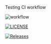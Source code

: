 
Testing CI workflow

![workflow](https://github.com/Quintranela/sem/actions/workflows/main.yml/badge.svg)

[![LICENSE](https://img.shields.io/github/license/Quintranela/sem.svg?style=flat-square)](https://github.com/Quintranela/sem/blob/master/LICENSE)

[![Releases](https://img.shields.io/github/release/Quintranela/sem/all.svg?style=flat-square)](https://github.com/Quintranela/sem/releases)

